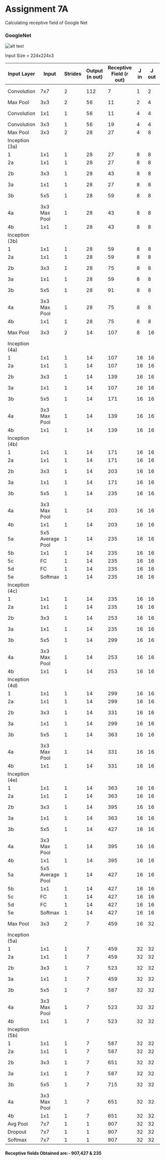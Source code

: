 # Assignment 7A
Calculating receptive field of Google Net

### GoogleNet

![alt text](https://github.com/KillerStrike17/EVA---Session-7-ENAS/blob/master/GoogleNet.jpeg)

Input Size  = 224x224x3

|Input Layer | Input | Strides | Output (n out) | Receptive Field (r out) | J in | J out | Remarks |
| --- | --- | --- | --- | --- | --- | --- | --- |
| Convolution | 7x7 | 2 | 112 | 7 | 1 | 2 | Assymtrical Padding |
| Max Pool | 3x3 | 2 | 56 | 11 | 2 | 4 |
| Convolution | 1x1 | 1 | 56 | 11 | 4 | 4 | Pointwise convolution |
| Convolution | 3x3 | 1 | 56 |  19 | 4 | 4 | Padding |
| Max Pool | 3x3 | 2 | 28 | 27 | 4 | 8 |
| Inception (3a) |  
| 1 | 1x1 | 1 | 28 | 27 | 8 | 8 |
| 2a | 1x1 | 1 | 28 | 27 | 8 | 8 |
| 2b | 3x3 | 1 | 28 | 43 | 8 | 8 | Padding = 1 |
| 3a | 1x1 | 1 | 28 | 27 | 8 | 8 |
| 3b | 5x5 | 1 | 28 | 59 | 8 | 8 | Padding  = 2 |
| 4a | 3x3 Max Pool | 1 | 28 | 43 | 8 | 8 | Padding = 1 |
| 4b | 1x1 | 1 | 28 | 43 | 8 | 8 |
| Inception (3b) |
| 1 | 1x1 | 1 | 28 | 59 | 8 | 8 |
| 2a | 1x1 | 1 | 28 | 59 | 8 | 8 |
| 2b | 3x3 | 1 | 28 | 75 | 8 | 8 | Padding = 1 |
| 3a | 1x1 | 1 | 28 | 59 | 8 | 8 |
| 3b | 5x5 | 1 | 28 | 91 | 8 | 8 | Padding  = 2 |
| 4a | 3x3 Max Pool | 1 | 28 | 75 | 8 | 8 | Padding = 1 |
| 4b | 1x1 | 1 | 28 | 75 | 8 | 8 |
| Max Pool | 3x3 | 2 | 14 | 107 | 8 | 16 | Asym Padding |
| Inception (4a) |  
| 1 | 1x1 | 1 | 14 | 107 | 16 | 16 |
| 2a | 1x1 | 1 | 14 | 107 | 16 | 16 |
| 2b | 3x3 | 1 | 14 | 139 | 16 | 16 | Padding = 1 |
| 3a | 1x1 | 1 | 14 | 107 | 16 | 16 |
| 3b | 5x5 | 1 | 14 | 171 | 16 | 16 | Padding  = 2 |
| 4a | 3x3 Max Pool | 1 | 14 | 139 | 16 | 16 | Padding = 1 |
| 4b | 1x1 | 1 | 14 | 139 | 16 | 16 |
| Inception (4b) |
| 1 | 1x1 | 1 | 14 | 171 | 16 | 16 |
| 2a | 1x1 | 1 | 14 | 171 | 16 | 16 |
| 2b | 3x3 | 1 | 14 | 203 | 16 | 16 | Padding = 1 |
| 3a | 1x1 | 1 | 14 | 171 | 16 | 16 |
| 3b | 5x5 | 1 | 14 | 235 | 16 | 16 | Padding  = 2 |
| 4a | 3x3 Max Pool | 1 | 14 | 203 | 16 | 16 | Padding = 1 |
| 4b | 1x1 | 1 | 14 | 203 | 16 | 16 |
| 5a | 5x5 Average Pool | 1 | 14 | 235 | 16 | 16 |
| 5b | 1x1 | 1 | 14 | 235 | 16 | 16 |
| 5c | FC | 1 | 14 | 235 | 16 | 16 |
| 5d | FC | 1 | 14 | 235 | 16 | 16 |
| 5e | Softmax | 1 | 14 | 235 | 16 | 16 |
| Inception (4c) | 
| 1 | 1x1 | 1 | 14 | 235 | 16 | 16 |
| 2a | 1x1 | 1 | 14 | 235 | 16 | 16 |
| 2b | 3x3 | 1 | 14 | 253  | 16 | 16 | Padding = 1 |
| 3a | 1x1 | 1 | 14 | 235 | 16 | 16 |
| 3b | 5x5 | 1 | 14 | 299 | 16 | 16 | Padding  = 2 |
| 4a | 3x3 Max Pool | 1 | 14 | 253 | 16 | 16 | Padding = 1 |
| 4b | 1x1 | 1 | 14 |253| 16 | 16 |
| Inception (4d) |
| 1 | 1x1 | 1 | 14 | 299 | 16 | 16 |
| 2a | 1x1 | 1 | 14 | 299 | 16 | 16 |
| 2b | 3x3 | 1 | 14 | 331  | 16 | 16 | Padding = 1 |
| 3a | 1x1 | 1 | 14 | 299 | 16 | 16 |
| 3b | 5x5 | 1 | 14 | 363 | 16 | 16 | Padding  = 2 |
| 4a | 3x3 Max Pool | 1 | 14 | 331 | 16 | 16 | Padding = 1 |
| 4b | 1x1 | 1 | 14 | 331 | 16 | 16 |
| Inception (4e) |
| 1 | 1x1 | 1 | 14 | 363 | 16 | 16 |
| 2a | 1x1 | 1 | 14 | 363 | 16 | 16 |
| 2b | 3x3 | 1 | 14 | 395  | 16 | 16 | Padding = 1 |
| 3a | 1x1 | 1 | 14 | 363 | 16 | 16 |
| 3b | 5x5 | 1 | 14 | 427 | 16 | 16 | Padding  = 2 |
| 4a | 3x3 Max Pool | 1 | 14 | 395 | 16 | 16 | Padding = 1 |
| 4b | 1x1 | 1 | 14 | 395 | 16 | 16 |
| 5a | 5x5 Average Pool | 1 | 14 | 427 | 16 | 16 |
| 5b | 1x1 | 1 | 14 | 427 | 16 | 16 |
| 5c | FC | 1 | 14 | 427 | 16 | 16 |
| 5d | FC | 1 | 14 | 427 | 16 | 16 |
| 5e | Softmax | 1 | 14 | 427 | 16 | 16 |
| Max Pool | 3x3 | 2 | 7 | 459 | 16 | 32 | Asym Padding |
| Inception (5a) |
| 1 | 1x1 | 1 | 7 | 459 | 32 | 32 |
| 2a | 1x1 | 1 | 7 | 459 | 32 | 32 |
| 2b | 3x3 | 1 | 7 | 523  | 32 | 32 | Padding = 1 |
| 3a | 1x1 | 1 | 7 | 459 | 32 | 32 |
| 3b | 5x5 | 1 | 7 | 587 | 32 | 32 | Padding  = 2 |
| 4a | 3x3 Max Pool | 1 | 7 | 523 | 32 | 32 | Padding = 1 |
| 4b | 1x1 | 1 | 7 | 523 | 32 | 32 |
| Inception (5b)|
| 1 | 1x1 | 1 | 7 | 587 | 32 | 32 |
| 2a | 1x1 | 1 | 7 | 587 | 32 | 32 |
| 2b | 3x3 | 1 | 7 |  651 | 32 | 32 | Padding = 1 |
| 3a | 1x1 | 1 | 7 | 587 | 32 | 32 |
| 3b | 5x5 | 1 | 7 | 715 | 32 | 32 | Padding  = 2 |
| 4a | 3x3 Max Pool | 1 | 7 | 651 | 32 | 32 | Padding = 1 |
| 4b | 1x1 | 1 | 7 | 651 | 32 | 32 |
| Avg Pool | 7x7 | 1 | 1 | 907 | 32 | 32 |
| Dropout | 7x7 | 1 | 1 | 907 | 32 | 32 |
| Softmax | 7x7 | 1 | 1 | 907 | 32 | 32 |

#### Receptive fields Obtained are:- 907,427 & 235
